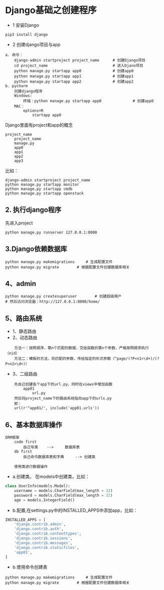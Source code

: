 # Django基础之创建程序
- 1 安装Django
```
pip3 install django
```

- 2 创建django项目与app
```
a. 命令：
    django-admin startproject project_name      # 创建Django项目
    cd project_name                             # 进入Djano项目
    python manage.py startapp app0              # 创建app0
    python manage.py startapp app1              # 创建app1
    python manage.py startapp app2              # 创建app2
b. pycharm
    创建django程序
    Windows:
        终端：python manage.py startapp app0              # 创建app0
    MAC：
        options+R
            startapp app0
```

Django里面有project和app的概念
```
project_name
    project_name
    manage.py
    app0
    app1
    app2
    app3
```

比如：
```
django-admin startproject project_name
python manage.py startapp monitor
python manage.py startapp cmdb
python manage.py startapp openstack
```

## 2. 执行django程序
先进入project
```
python manage.py runserver 127.0.0.1:8000
```

## 3.Django依赖数据库
```
python manage.py makemigrations     # 生成配置文件
python manage.py migrate        # 根据配置文件创建数据库相关
```
## 4、admin
```
python manage.py createsuperuser        # 创建超级用户
# 然后访问浏览器：http://127.0.0.1:8000/home/
```

## 5、路由系统
- 1、静态路由
- 2、动态路由
```
    方法一：按照顺序，第n个匹配的数据，交给函数的第n个参数，严格按照顺序执行（nid）
    方法二：模板的方法，将匹配的参数，传给指定的形式参数（^page/(?P<n1>\d+)/(?P<n2>\d+)）
```
- 3、二级路由
```
    先自己创建各个app下的url.py，同时在views中增加函数
        app01
            url.py
    然后将project_name下的路由系统指向app下的urls.py
    即：
    url(r'^app01/', include('app01.urls'))
```

## 6、基本数据库操作
    ORM框架
        code first
            自己写类    -->     数据库表
        db first
            自己命令数据库表和字典     --> 创建类
        
        使用类进行数据操作

- a.创建类。 在models中创建类，比如：
```python
class UserInfo(models.Model):
    username = models.CharField(max_length = 32)
    password = models.CharField(max_length = 32)
    age = models.IntegerField()
```
- b.配置,在settings.py中的INSTALLED_APPS中添加app，比如：
```python
INSTALLED_APPS = [
    'django.contrib.admin',
    'django.contrib.auth',
    'django.contrib.contenttypes',
    'django.contrib.sessions',
    'django.contrib.messages',
    'django.contrib.staticfiles',
    'app01',
]
```

- b.使用命令创建表
```
python manage.py makemigrations     # 生成配置文件
python manage.py migrate        # 根据配置文件创建数据库相关
```